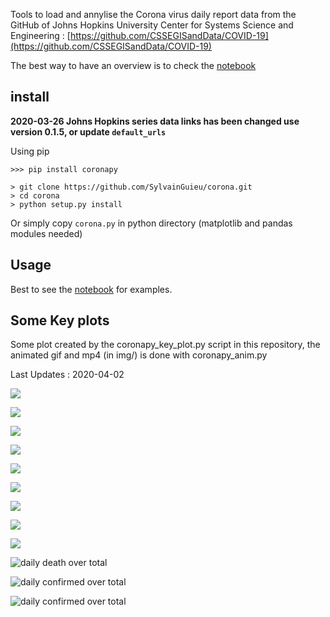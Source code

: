 
Tools to load and annylise the Corona virus daily report data from the GitHub of Johns Hopkins University Center for Systems Science and Engineering : [https://github.com/CSSEGISandData/COVID-19](https://github.com/CSSEGISandData/COVID-19)

The best way to have an overview is to check the [notebook](./corona.ipynb)

## install 

**2020-03-26 Johns Hopkins series data links has been changed use version 0.1.5, or update `default_urls`**

Using pip

```
>>> pip install coronapy 
```

```
> git clone https://github.com/SylvainGuieu/corona.git
> cd corona 
> python setup.py install
```

Or simply copy `corona.py` in python directory (matplotlib and pandas modules needed)

## Usage 

Best to see the [notebook](./corona.ipynb) for examples. 

## Some Key plots
Some plot created by the coronapy_key_plot.py script in this repository, the animated gif and mp4 (in img/) is done with coronapy_anim.py  

Last Updates : 2020-04-02

![](./img/confirmed.png)

![](./img/confirmed_days_200.png)

![](./img/death_days_20.png)

![](./img/death_fit.png)

![](./img/death_fit_days.png)

![](./img/confirmed_T.png)

![](./img/death_T.png)

![](./img/death_ratio.png)

![](./img/death_daily.png)

![daily death over total](./img/daily_total_date.gif)

![daily confirmed over total](./img/daily_total_date_confirmed.gif)

![daily confirmed over total](./img/death_over_total.gif)
